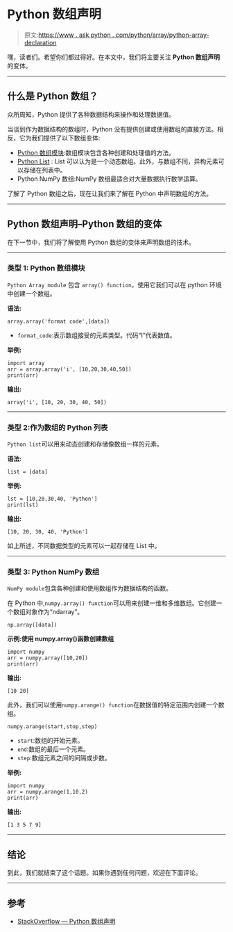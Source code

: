 # Python 数组声明

> 原文:[https://www . ask python . com/python/array/python-array-declaration](https://www.askpython.com/python/array/python-array-declaration)

嘿，读者们。希望你们都过得好。在本文中，我们将主要关注 **Python 数组声明**的变体。

* * *

## 什么是 Python 数组？

众所周知，Python 提供了各种数据结构来操作和处理数据值。

当谈到作为数据结构的数组时，Python 没有提供创建或使用数组的直接方法。相反，它为我们提供了以下数组变体:

*   [Python 数组模块](https://www.askpython.com/python/array/python-array-examples):数组模块包含各种创建和处理值的方法。
*   [Python List](https://www.askpython.com/python/list/python-list) : List 可以认为是一个动态数组。此外，与数组不同，异构元素可以存储在列表中。
*   Python NumPy 数组:NumPy 数组最适合对大量数据执行数学运算。

了解了 Python 数组之后，现在让我们来了解在 Python 中声明数组的方法。

* * *

## Python 数组声明–Python 数组的变体

在下一节中，我们将了解使用 Python 数组的变体来声明数组的技术。

* * *

### 类型 1: Python 数组模块

`Python Array module` 包含 `array() function`，使用它我们可以在 python 环境中创建一个数组。

**语法:**

```
array.array('format code',[data])

```

*   `format_code`:表示数组接受的元素类型。代码“I”代表数值。

**举例:**

```
import array
arr = array.array('i', [10,20,30,40,50])
print(arr)

```

**输出:**

```
array('i', [10, 20, 30, 40, 50])

```

* * *

### 类型 2:作为数组的 Python 列表

`Python list`可以用来动态创建和存储像数组一样的元素。

**语法:**

```
list = [data]

```

**举例:**

```
lst = [10,20,30,40, 'Python']
print(lst)

```

**输出:**

```
[10, 20, 30, 40, 'Python']

```

如上所述，不同数据类型的元素可以一起存储在 List 中。

* * *

### 类型 3: Python NumPy 数组

`NumPy module`包含各种创建和使用数组作为数据结构的函数。

在 Python 中,`numpy.array() function`可以用来创建一维和多维数组。它创建一个数组对象作为“ndarray”。

```
np.array([data])

```

**示例:使用 numpy.array()函数创建数组**

```
import numpy
arr = numpy.array([10,20])
print(arr)

```

**输出:**

```
[10 20]

```

此外，我们可以使用`numpy.arange() function`在数据值的特定范围内创建一个数组。

```
numpy.arange(start,stop,step)

```

*   `start`:数组的开始元素。
*   `end`:数组的最后一个元素。
*   `step`:数组元素之间的间隔或步数。

**举例:**

```
import numpy
arr = numpy.arange(1,10,2)
print(arr)

```

**输出:**

```
[1 3 5 7 9]

```

* * *

## 结论

到此，我们就结束了这个话题。如果你遇到任何问题，欢迎在下面评论。

* * *

## 参考

*   [StackOverflow — Python 数组声明](https://stackoverflow.com/questions/1514553/how-do-i-declare-an-array-in-python)
